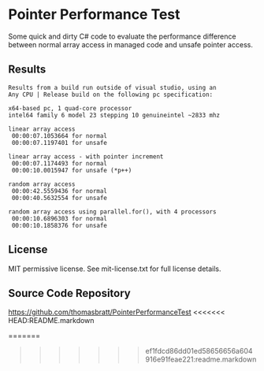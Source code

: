 Pointer Performance Test
========================

Some quick and dirty C# code to evaluate the performance difference between
normal array access in managed code and unsafe pointer access.

Results
-------

    Results from a build run outside of visual studio, using an
    Any CPU | Release build on the following pc specification:
    
    x64-based pc, 1 quad-core processor
    intel64 family 6 model 23 stepping 10 genuineintel ~2833 mhz

    linear array access
     00:00:07.1053664 for normal
     00:00:07.1197401 for unsafe
     
    linear array access - with pointer increment
     00:00:07.1174493 for normal
     00:00:10.0015947 for unsafe (*p++)
     
    random array access
     00:00:42.5559436 for normal
     00:00:40.5632554 for unsafe
     
    random array access using parallel.for(), with 4 processors
     00:00:10.6896303 for normal
     00:00:10.1858376 for unsafe

License
-------

MIT permissive license. See mit-license.txt for full license details.     
     
Source Code Repository
----------------------
 
https://github.com/thomasbratt/PointerPerformanceTest
<<<<<<< HEAD:README.markdown

=======
>>>>>>> ef1fdcd86dd01ed58656656a604916e91feae221:readme.markdown
